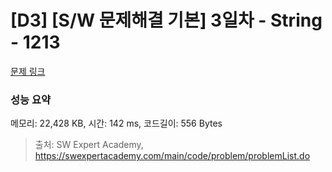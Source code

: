 # [D3] [S/W 문제해결 기본] 3일차 - String - 1213 

[문제 링크](https://swexpertacademy.com/main/code/problem/problemDetail.do?contestProbId=AV14P0c6AAUCFAYi) 

### 성능 요약

메모리: 22,428 KB, 시간: 142 ms, 코드길이: 556 Bytes



> 출처: SW Expert Academy, https://swexpertacademy.com/main/code/problem/problemList.do